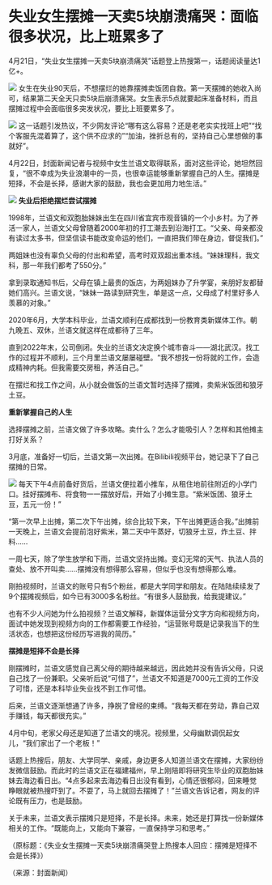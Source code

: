 # 失业女生摆摊一天卖5块崩溃痛哭：面临很多状况，比上班累多了

4月21日，“失业女生摆摊一天卖5块崩溃痛哭”话题登上热搜第一，话题阅读量达1亿+。

![](https://inews.gtimg.com/om_bt/OF21REPpNN3e_yQrZG1uSD6taxbI0pQAsiuKK9E4-9gdcAA/1000)
女生在失业90天后，不想摆烂的她靠摆摊卖饭团自救。第一天摆摊的她收入尚可，结果第二天全天只卖5块后崩溃痛哭。女生表示5点就要起床准备材料，而且摆摊过程中会面临很多突发状况，要比上班要累多了。

![](https://inews.gtimg.com/om_bt/OnMew3xKKGUClGxDRFIzFccm230953HVYLRrD-5oBtk2sAA/1000)
这一话题引发热议，不少网友评论“哪有这么容易？还是老老实实找班上吧”“找个客服先混着算了，这个供不应求的”“加油，挫折总有的，坚持自己心里想做的事就好”。

4月22日，封面新闻记者与视频中女生兰语文取得联系，面对这些评论，她坦然回复，“很不幸成为失业浪潮中的一员，也很幸运能够重新掌握自己的人生。摆摊是短择，不会是长择，感谢大家的鼓励，我也会更加用力地生活。”

![](https://inews.gtimg.com/om_bt/OqhngmJYz5ydfZVQYf-EhSi4Sl5cmrzed0xIBEa8eWydcAA/1000)
**失业后拒绝摆烂尝试摆摊**

1998年，兰语文和双胞胎妹妹出生在四川省宜宾市观音镇的一个小乡村。为了养活一家人，兰语文父母曾随着2000年初的打工潮去到沿海打工。“父亲、母亲都没有读过太多书，但坚信读书能改变命运的他们，一直把我们带在身边，督促我们。”

两姐妹也没有辜负父母的付出和希望，高考时双双超出重本线。“妹妹理科，我文科，那一年我们都考了550分。”

拿到录取通知书后，父母在镇上最贵的饭店，为两姐妹办了升学宴，亲朋好友都替她们高兴。兰语文说，“妹妹一路读到研究生，单是这一点，父母成了村里好多人羡慕的对象。”

2020年6月，大学本科毕业，兰语文顺利在成都找到一份教育类新媒体工作。朝九晚五、双休，兰语文就这样在成都待了三年。

直到2022年末，公司倒闭。失业的兰语文决定换个城市奋斗——湖北武汉。找工作的过程并不顺利，三个月里兰语文屡屡碰壁。“我不想找一份将就的工作，会造成精神内耗。但我需要交房租，养活自己。”

在摆烂和找工作之间，从小就会做饭的兰语文暂时选择了摆摊，卖紫米饭团和狼牙土豆。

**重新掌握自己的人生**

选择摆摊之前，兰语文做了许多攻略。卖什么？怎么才能吸引人？怎样和其他摊主打好关系？

3月底，准备好一切后，兰语文第一次出摊。在Bilibili视频平台，她记录下了自己摆摊的日常。

![](https://inews.gtimg.com/om_bt/OTeU1oqEgfu3mYx6Hmk5jnD7OGgsYpILIzVvlPYU9lmnMAA/1000)
每天下午4点前备好货后，兰语文便拉着小推车，从租住地前往附近的小学门口。挂好摆摊布、将食物一一摆放好后，开始了小摊生意。“紫米饭团、狼牙土豆，五元一份！”

“第一次早上出摊，第二次下午出摊，综合比较下来，下午出摊更适合我。”出摊前一天晚上，兰语文会提前泡好紫米，第二天中午蒸好，切狼牙土豆，炸土豆、拌料……

一周七天，除了学生放学和下雨，兰语文坚持出摊。变幻无常的天气、执法人员的查处、放不开叫卖……摆摊没有想得那么容易，但似乎也没有想得那么难。

刚拍视频时，兰语文的账号只有5个粉丝，都是大学同学和朋友。在陆陆续续发了9个摆摊视频后，如今已有3000多名粉丝。“有很多人鼓励我，给我提建议。”

也有不少人问她为什么拍视频？兰语文解释，新媒体运营分文字方向和视频方向，面试中她发现到视频方向的工作都需要工作经验，“运营账号既是记录我当下的生活状态，也想把这份经历写进我的简历。”

**摆摊是短择不会是长择**

刚摆摊时，兰语文感觉自己离父母的期待越来越远，因此她并没有告诉父母，只说自己找了一份兼职。父亲听后说“可惜了”，兰语文不知道是7000元工资的工作没了可惜，还是本科毕业失业找不到工作可惜。

后来，兰语文逐渐想通了许多，挣脱了曾经的束缚。“我每天都在劳动，靠自己双手赚钱，每天都很充实。”

4月中旬，老家父母还是知道了兰语文的境况。视频里，父母幽默调侃起女儿，“我们家出了一个老板！”

话题上热搜后，朋友、大学同学、亲戚，身边更多人知道兰语文在摆摊，大家纷纷发微信鼓励。而此时的兰语文正在福建福州，早上刚陪即将研究生毕业的双胞胎妹妹去海边看日出。“4点多起来去海边看日出没有看到，心情还很郁闷，回来睡觉睁眼就被热搜吓到了。不耍了，马上就回去摆摊了！”兰语文告诉记者，网友的评论既有压力，也是鼓励。

关于未来，兰语文表示摆摊只是短择，不是长择。未来，她还是打算找一份新媒体相关的工作。“既能向上，又能向下兼容，一直保持学习和思考。”

（原标题：《失业女生摆摊一天卖5块崩溃痛哭登上热搜本人回应：摆摊是短择不会是长择》）

（来源：封面新闻）

